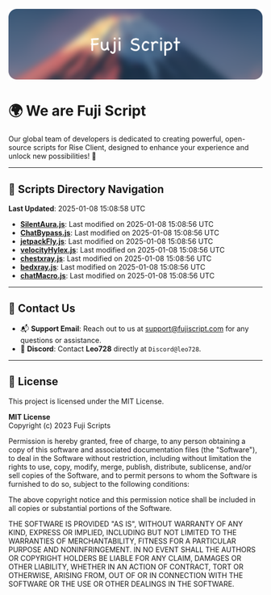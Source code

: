 ![Banner](.github/b.webp)

# 🌍 **We are Fuji Script**

Our global team of developers is dedicated to creating powerful, open-source scripts for Rise Client, designed to enhance your experience and unlock new possibilities! 🌟

---
<!-- SCRIPTS_NAVIGATION_START -->
## 📂 **Scripts Directory Navigation**

**Last Updated**: 2025-01-08 15:08:58 UTC

- **[SilentAura.js](scripts/SilentAura.js)**: Last modified on 2025-01-08 15:08:56 UTC
- **[ChatBypass.js](scripts/ChatBypass.js)**: Last modified on 2025-01-08 15:08:56 UTC
- **[jetpackFly.js](scripts/jetpackFly.js)**: Last modified on 2025-01-08 15:08:56 UTC
- **[velocityHylex.js](scripts/velocityHylex.js)**: Last modified on 2025-01-08 15:08:56 UTC
- **[chestxray.js](scripts/chestxray.js)**: Last modified on 2025-01-08 15:08:56 UTC
- **[bedxray.js](scripts/bedxray.js)**: Last modified on 2025-01-08 15:08:56 UTC
- **[chatMacro.js](scripts/chatMacro.js)**: Last modified on 2025-01-08 15:08:56 UTC

<!-- SCRIPTS_NAVIGATION_END -->

---

## 💬 **Contact Us**  
- 📬 **Support Email**: Reach out to us at [support@fujiscript.com](mailto:support@fujiscript.com) for any questions or assistance.  
- 💬 **Discord**: Contact **Leo728** directly at `Discord@leo728`.

---

## 📜 **License**

This project is licensed under the MIT License.  

**MIT License**  
Copyright (c) 2023 Fuji Scripts  

Permission is hereby granted, free of charge, to any person obtaining a copy of this software and associated documentation files (the "Software"), to deal in the Software without restriction, including without limitation the rights to use, copy, modify, merge, publish, distribute, sublicense, and/or sell copies of the Software, and to permit persons to whom the Software is furnished to do so, subject to the following conditions:  

The above copyright notice and this permission notice shall be included in all copies or substantial portions of the Software.  

THE SOFTWARE IS PROVIDED "AS IS", WITHOUT WARRANTY OF ANY KIND, EXPRESS OR IMPLIED, INCLUDING BUT NOT LIMITED TO THE WARRANTIES OF MERCHANTABILITY, FITNESS FOR A PARTICULAR PURPOSE AND NONINFRINGEMENT. IN NO EVENT SHALL THE AUTHORS OR COPYRIGHT HOLDERS BE LIABLE FOR ANY CLAIM, DAMAGES OR OTHER LIABILITY, WHETHER IN AN ACTION OF CONTRACT, TORT OR OTHERWISE, ARISING FROM, OUT OF OR IN CONNECTION WITH THE SOFTWARE OR THE USE OR OTHER DEALINGS IN THE SOFTWARE.  
